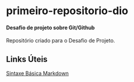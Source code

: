 # primeiro-repositorio-dio
#### Desafio de projeto sobre Git/Github

Repositório criado para o Desafio de Projeto.

## Links Úteis
[Sintaxe Básica Markdown](https://www.markdownguide.org/getting-started/)
